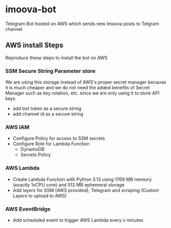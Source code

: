 # imoova-bot
Telegram Bot hosted on AWS which sends new Imoova posts to Telgram channel 

## AWS install Steps
Reproduce these steps to install the bot on AWS

### SSM Secure String Parameter store
We are using this storage instead of AWS's proper secret manager because it is much cheaper and we do not need
the added benefits of Secret Manager such as key rotation, etc. since we are only using it to store API keys
- add bot token as a secure string
- add channel id as a secure string

### AWS IAM 
- Configure Policy for access to SSM secrets
- Configure Role for Lambda Function
  - DynamoDB
  - Secrets Policy

### AWS Lambda
- Create Lambda Function with Python 3.13 using 1769 MB memory (exactly 1vCPU core) and 512 MB ephemeral storage
- Add layers for SSM (AWS provided), Telegram and scraping (Custom Layers to upload to AWS)

### AWS EventBridge
- Add scheduled event to trigger AWS Lambda every x minutes
